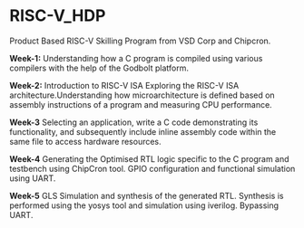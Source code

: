 # RISC-V_HDP

Product Based RISC-V Skilling Program from VSD Corp and Chipcron.

**Week-1:**  Understanding how a C program is compiled using various compilers with the help of the Godbolt platform.

**Week-2:** Introduction to RISC-V ISA Exploring the RISC-V ISA architecture.Understanding how microarchitecture is defined based on assembly instructions of a program and measuring CPU performance.

**Week-3** Selecting an application, write a C code demonstrating its functionality, and subsequently include inline assembly code within the same file to access hardware resources.

**Week-4** Generating the Optimised RTL logic specific to the C program and testbench using ChipCron tool. GPIO configuration and functional simulation using UART.

**Week-5** GLS Simulation and synthesis of the generated RTL. Synthesis is performed using the yosys tool and simulation using iverilog. Bypassing UART. 
